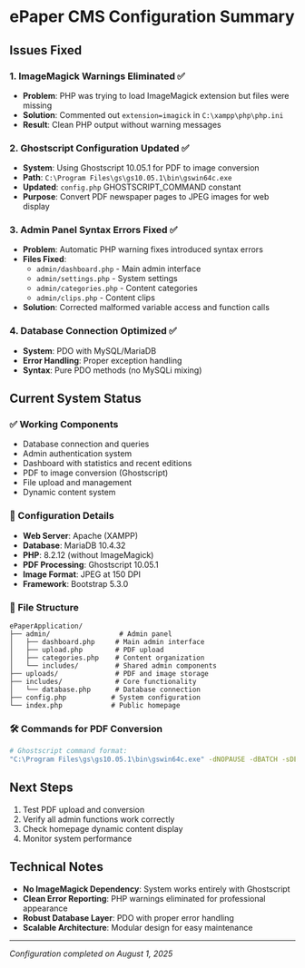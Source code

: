 # ePaper CMS Configuration Summary

## Issues Fixed

### 1. ImageMagick Warnings Eliminated ✅
- **Problem**: PHP was trying to load ImageMagick extension but files were missing
- **Solution**: Commented out `extension=imagick` in `C:\xampp\php\php.ini`
- **Result**: Clean PHP output without warning messages

### 2. Ghostscript Configuration Updated ✅
- **System**: Using Ghostscript 10.05.1 for PDF to image conversion
- **Path**: `C:\Program Files\gs\gs10.05.1\bin\gswin64c.exe`
- **Updated**: `config.php` GHOSTSCRIPT_COMMAND constant
- **Purpose**: Convert PDF newspaper pages to JPEG images for web display

### 3. Admin Panel Syntax Errors Fixed ✅
- **Problem**: Automatic PHP warning fixes introduced syntax errors
- **Files Fixed**: 
  - `admin/dashboard.php` - Main admin interface
  - `admin/settings.php` - System settings
  - `admin/categories.php` - Content categories
  - `admin/clips.php` - Content clips
- **Solution**: Corrected malformed variable access and function calls

### 4. Database Connection Optimized ✅
- **System**: PDO with MySQL/MariaDB
- **Error Handling**: Proper exception handling
- **Syntax**: Pure PDO methods (no MySQLi mixing)

## Current System Status

### ✅ Working Components
- Database connection and queries
- Admin authentication system
- Dashboard with statistics and recent editions
- PDF to image conversion (Ghostscript)
- File upload and management
- Dynamic content system

### 🔧 Configuration Details
- **Web Server**: Apache (XAMPP)
- **Database**: MariaDB 10.4.32
- **PHP**: 8.2.12 (without ImageMagick)
- **PDF Processing**: Ghostscript 10.05.1
- **Image Format**: JPEG at 150 DPI
- **Framework**: Bootstrap 5.3.0

### 📁 File Structure
```
ePaperApplication/
├── admin/                 # Admin panel
│   ├── dashboard.php     # Main admin interface
│   ├── upload.php        # PDF upload
│   ├── categories.php    # Content organization
│   └── includes/         # Shared admin components
├── uploads/              # PDF and image storage
├── includes/             # Core functionality
│   └── database.php      # Database connection
├── config.php           # System configuration
└── index.php            # Public homepage
```

### 🛠 Commands for PDF Conversion
```bash
# Ghostscript command format:
"C:\Program Files\gs\gs10.05.1\bin\gswin64c.exe" -dNOPAUSE -dBATCH -sDEVICE=jpeg -r150 -sOutputFile=page_%d.jpg input.pdf
```

## Next Steps
1. Test PDF upload and conversion
2. Verify all admin functions work correctly
3. Check homepage dynamic content display
4. Monitor system performance

## Technical Notes
- **No ImageMagick Dependency**: System works entirely with Ghostscript
- **Clean Error Reporting**: PHP warnings eliminated for professional appearance
- **Robust Database Layer**: PDO with proper error handling
- **Scalable Architecture**: Modular design for easy maintenance

---
*Configuration completed on August 1, 2025*

